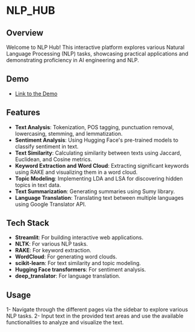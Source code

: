 # NLP_HUB
## Overview
Welcome to NLP Hub! This interactive platform explores various Natural Language Processing (NLP) tasks, showcasing practical applications and demonstrating proficiency in AI engineering and NLP.

## Demo
- [Link to the Demo](https://nlpplatform.streamlit.app/)

## Features
- **Text Analysis**: Tokenization, POS tagging, punctuation removal, lowercasing, stemming, and lemmatization.
- **Sentiment Analysis**: Using Hugging Face's pre-trained models to classify sentiment in text.
- **Text Similarity**: Calculating similarity between texts using Jaccard, Euclidean, and Cosine metrics.
- **Keyword Extraction and Word Cloud**: Extracting significant keywords using RAKE and visualizing them in a word cloud.
- **Topic Modeling**: Implementing LDA and LSA for discovering hidden topics in text data.
- **Text Summarization**: Generating summaries using Sumy library.
- **Language Translation**: Translating text between multiple languages using Google Translator API.

## Tech Stack
- **Streamlit**: For building interactive web applications.
- **NLTK**: For various NLP tasks.
- **RAKE**: For keyword extraction.
- **WordCloud**: For generating word clouds.
- **scikit-learn**: For text similarity and topic modeling.
- **Hugging Face transformers**: For sentiment analysis.
- **deep_translator**: For language translation.

## Usage
1- Navigate through the different pages via the sidebar to explore various NLP tasks.
2- Input text in the provided text areas and use the available functionalities to analyze and visualize the text.



